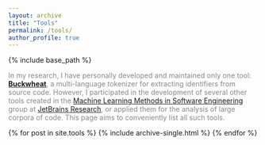 ```yaml
---
layout: archive
title: "Tools"
permalink: /tools/
author_profile: true
---
```


{% include base_path %}

<span style="color:#888888;">In my research, I have personally developed and maintained only one tool: 
<a href="https://areyde.com/tool/buckwheat"><b>Buckwheat</b></a>, a multi-language tokenizer for extracting identifiers from source code.
However, I participated in the development of several other tools created in the [Machine Learning Methods in Software Engineering](https://research.jetbrains.org/groups/ml_methods/) group at
[JetBrains Research](https://research.jetbrains.org/), or applied them for the analysis of large corpora of code. 
This page aims to conveniently list all such tools.</span>

{% for post in site.tools %}
{% include archive-single.html %}
{% endfor %}